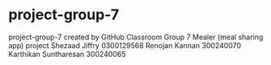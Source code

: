 # project-group-7
project-group-7 created by GitHub Classroom
Group 7 Mealer (meal sharing app) project
Shezaad Jiffry 0300129568
Renojan Kannan 300240070
Karthikan Suntharesan 300240065